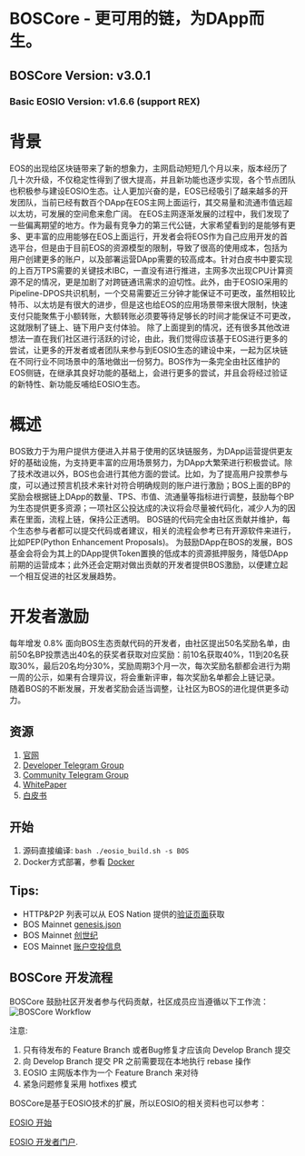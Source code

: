 # BOSCore - 更可用的链，为DApp而生。

## BOSCore Version: v3.0.1
### Basic EOSIO Version: v1.6.6 (support REX)

# 背景
EOS的出现给区块链带来了新的想象力，主网启动短短几个月以来，版本经历了几十次升级，不仅稳定性得到了很大提高，并且新功能也逐步实现，各个节点团队也积极参与建设EOSIO生态。让人更加兴奋的是，EOS已经吸引了越来越多的开发团队，当前已经有数百个DApp在EOS主网上面运行，其交易量和流通市值远超以太坊，可发展的空间愈来愈广阔。
在EOS主网逐渐发展的过程中，我们发现了一些偏离期望的地方。作为最有竞争力的第三代公链，大家希望看到的是能够有更多、更丰富的应用能够在EOS上面运行，开发者会将EOS作为自己应用开发的首选平台，但是由于目前EOS的资源模型的限制，导致了很高的使用成本，包括为用户创建更多的账户，以及部署运营DApp需要的较高成本。针对白皮书中要实现的上百万TPS需要的关键技术IBC，一直没有进行推进，主网多次出现CPU计算资源不足的情况，更是加剧了对跨链通讯需求的迫切性。此外，由于EOSIO采用的Pipeline-DPOS共识机制，一个交易需要近三分钟才能保证不可更改，虽然相较比特币、以太坊是有很大的进步，但是这也给EOS的应用场景带来很大限制，快速支付只能聚焦于小额转账，大额转账必须要等待足够长的时间才能保证不可更改，这就限制了链上、链下用户支付体验。
除了上面提到的情况，还有很多其他改进想法一直在我们社区进行活跃的讨论，由此，我们觉得应该基于EOS进行更多的尝试，让更多的开发者或者团队来参与到EOSIO生态的建设中来，一起为区块链在不同行业不同场景中的落地做出一份努力。BOS作为一条完全由社区维护的EOS侧链，在继承其良好功能的基础上，会进行更多的尝试，并且会将经过验证的新特性、新功能反哺给EOSIO生态。

# 概述
BOS致力于为用户提供方便进入并易于使用的区块链服务，为DApp运营提供更友好的基础设施，为支持更丰富的应用场景努力，为DApp大繁荣进行积极尝试。除了技术改进以外，BOS也会进行其他方面的尝试。比如，为了提高用户投票参与度，可以通过预言机技术来针对符合明确规则的账户进行激励；BOS上面的BP的奖励会根据链上DApp的数量、TPS、市值、流通量等指标进行调整，鼓励每个BP为生态提供更多资源；一项社区公投达成的决议将会尽量被代码化，减少人为的因素在里面，流程上链，保持公正透明。
BOS链的代码完全由社区贡献并维护，每个生态参与者都可以提交代码或者建议，相关的流程会参考已有开源软件来进行，比如PEP(Python Enhancement Proposals)。
为鼓励DApp在BOS的发展，BOS基金会将会为其上的DApp提供Token置换的低成本的资源抵押服务，降低DApp前期的运营成本；此外还会定期对做出贡献的开发者提供BOS激励，以便建立起一个相互促进的社区发展趋势。

# 开发者激励 
每年增发 0.8% 面向BOS生态贡献代码的开发者，由社区提出50名奖励名单，由前50名BP投票选出40名的获奖者获取对应奖励：前10名获取40%，11到20名获取30%，最后20名均分30%，奖励周期3个月一次，每次奖励名额都会进行为期一周的公示，如果有合理异议，将会重新评审，每次奖励名单都会上链记录。  
随着BOS的不断发展，开发者奖励会适当调整，让社区为BOS的进化提供更多动力。 


## 资源
1. [官网](https://boscore.io)
2. [Developer Telegram Group](https://t.me/BOSDevelopers)
3. [Community Telegram Group](https://t.me/boscorecommunity)
4. [WhitePaper](https://github.com/boscore/Documentation/blob/master/BOSCoreTechnicalWhitePaper.md)
5. [白皮书](https://github.com/boscore/Documentation/blob/master/BOSCoreTechnicalWhitePaper_zh.md)

## 开始
1. 源码直接编译: `bash ./eosio_build.sh -s BOS`
2. Docker方式部署，参看 [Docker](./Docker/README.md)

## Tips:
- HTTP&P2P 列表可以从 EOS Nation 提供的[验证页面](https://validate.eosnation.io/bos/reports/endpoints.html)获取
- BOS Mainnet [genesis.json](https://github.com/boscore/bosres/blob/master/genesis.json)
- BOS Mainnet [创世纪](https://github.com/boscore/bosres/blob/master/BOS_Genesis.md)
- EOS Mainnet [账户空投信息](https://github.com/boscore/bos-airdrop-snapshots/blob/master/README.md)

## BOSCore 开发流程 
BOSCore 鼓励社区开发者参与代码贡献，社区成员应当遵循以下工作流：
![BOSCore Workflow](./images/bos-workflow.png)

注意:
1. 只有待发布的 Feature Branch 或者Bug修复才应该向 Develop Branch 提交
2. 向 Develop Branch 提交 PR 之前需要现在本地执行 rebase 操作
3. EOSIO 主网版本作为一个 Feature Branch 来对待
4. 紧急问题修复采用 hotfixes 模式 

BOSCore是基于EOSIO技术的扩展，所以EOSIO的相关资料也可以参考： 

[EOSIO 开始](https://developers.eos.io/eosio-nodeos/docs/overview-1)  

[EOSIO 开发者门户](https://developers.eos.io).


